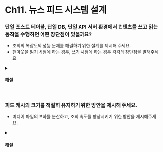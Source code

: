 # Ch11. 뉴스 피드 시스템 설계

### 단일 포스트 테이블, 단일 DB, 단일 API 서버 환경에서 컨텐츠를 쓰고 읽는 동작을 수행하면 어떤 장단점이 있을까요? 

* 조회의 복잡도와 성능 문제를 해결하기 위한 설계를 제시해 주세요.
* 팬아웃을 읽기 시점에 하는 경우, 쓰기 시점에 하는 경우 각각의 장단점을 말해주세요

<details>
<summary><h4>해설</h4></summary>

> 단일 포스트 테이블, 단일 DB, 단일 API 서버 환경에서 컨텐츠를 쓰고 읽는 동작을 수행하면 어떤 장단점이 있을까요?
* SPOF
* 읽기 작업을 포스트 데이터베이스에서 하는 경우 쿼리가 복잡해지고, 데이터 모델이 복잡해 질 수 있습니다.
* 또 뉴스 피드를 로드하는 데 시간이 오래 걸릴 수 있습니다.

> 조회의 복잡도와 성능 문제를 해결하기 위한 설계를 제시해 주세요.
* 포스트 저장 서버와 팬아웃 서버를 분리하여 포스트가 저장될 때 마다 팬아웃 서버에서 사용자의 피드에 업데이트합니다.

> 팬아웃을 읽기 시점에 하는 경우, 쓰기 시점에 하는 경우 각각의 장단점을 말해주세요
* 쓰기 시점
  * 장점
    * 뉴스 피드 실시간 갱신
    * 읽기 성능 향상
  * 단점
    * 친구가 많은 사용자의 경우 갱신 시간이 느림
    * 휴면 사용자가 많은 서비스의 경우 낭비되는 컴퓨팅 자원이 늘어날 수 있음
* 읽기 시점
  * 장점
    * 핫키 문제가 없다
    * 워커 효율이 증가한다
  * 단점
    * 처음 읽는데 시간이 오래 소요될 수 있다.
</details>


<br>

### 피드 캐시의 크기를 적절히 유지하기 위한 방안을 제시해 주세요.

* 미디어 파일의 부하를 분산하고, 조회 속도를 향상시키기 위한 방안을 제시해주세요.

<details>
<summary><h4>해설</h4></summary>

> 피드 캐시의 크기를 적절히 유지하기 위한 방안을 제시해 주세요.
* 개인별 피드 개수를 특정 개수로 제한합니다.
* 너무 많은 피드가 제공되어도, 어차피 모두 조회하지 않습니다. 따라서 cache miss의 확률이 낮습니다.

> 미디어 파일의 부하를 분산하고, 조회 속도를 향상시키기 위한 방안을 제시해주세요.
* CDN을 사용하여 여러 캐시 서버에 미디어 파일을 분산하여 부하를 분산합니다.
* Cloudfront등을 사용하는 경우 지역에 알맞은 캐시 서버에 요청을 보내기 때문에 조회 속도가 향상됩니다.

</details>
